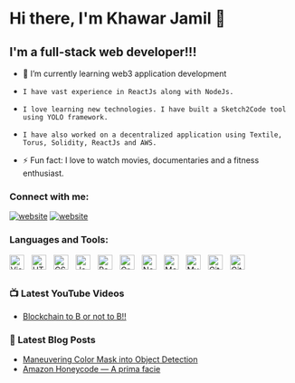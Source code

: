 # Hi there, I'm Khawar Jamil 👋 


## I'm a full-stack web developer!!!

- 🌱 I’m currently learning web3 application development
-     I have vast experience in ReactJs along with NodeJs.
-     I love learning new technologies. I have built a Sketch2Code tool using YOLO framework.
-     I have also worked on a decentralized application using Textile, Torus, Solidity, ReactJs and AWS.
- ⚡ Fun fact: I love to watch movies, documentaries and a fitness enthusiast.


### Connect with me:
[![website](https://icons8.com/icon/kFJzAZryEscq/linkedin-circled)](https://in.linkedin.com/in/khawar-jamil-7bb8267b#gh-light-mode-only)
[![website](https://icons8.com/icon/kFJzAZryEscq/linkedin-circled)](https://in.linkedin.com/in/khawar-jamil-7bb8267b#gh-dark-mode-only)


### Languages and Tools:

<img align="left" alt="Visual Studio Code" width="26px" src="https://cdn.jsdelivr.net/gh/devicons/devicon/icons/vscode/vscode-original.svg" style="padding-right:10px;" />
<img align="left" alt="HTML5" width="26px" src="https://cdn.jsdelivr.net/gh/devicons/devicon/icons/html5/html5-original.svg" style="padding-right:10px;" />
<img align="left" alt="CSS3" width="26px" src="https://cdn.jsdelivr.net/gh/devicons/devicon/icons/css3/css3-original.svg" style="padding-right:10px;" />
<img align="left" alt="JavaScript" width="26px" src="https://cdn.jsdelivr.net/gh/devicons/devicon/icons/javascript/javascript-original.svg" style="padding-right:10px;" />
<img align="left" alt="React" width="26px" src="https://cdn.jsdelivr.net/gh/devicons/devicon/icons/react/react-original.svg" style="padding-right:10px;" />
<img align="left" alt="GraphQL" width="26px" src="https://cdn.jsdelivr.net/gh/devicons/devicon/icons/graphql/graphql-plain.svg" style="padding-right:10px;" />
<img align="left" alt="Node.js" width="26px" src="https://cdn.jsdelivr.net/gh/devicons/devicon/icons/nodejs/nodejs-original.svg" style="padding-right:10px;" />
<img align="left" alt="MongoDB" width="26px" src="https://cdn.jsdelivr.net/gh/devicons/devicon/icons/mongodb/mongodb-original.svg" style="padding-right:10px;" />
<img align="left" alt="MySQL" width="26px" src="https://cdn.jsdelivr.net/gh/devicons/devicon/icons/mysql/mysql-original.svg" style="padding-right:10px;" />
<img align="left" alt="Git" width="26px" src="https://cdn.jsdelivr.net/gh/devicons/devicon/icons/git/git-original.svg" style="padding-right:10px;" />
<img align="left" alt="GitHub" width="26px" src="https://user-images.githubusercontent.com/3369400/139447912-e0f43f33-6d9f-45f8-be46-2df5bbc91289.png" style="padding-right:10px;" />
<br />
<br />

### 📺 Latest YouTube Videos

<!-- YOUTUBE:START -->
- [Blockchain to B or not to B!!](https://youtu.be/B1b41BXqF3M?t=4103)
<!-- YOUTUBE:END -->



### 📕 Latest Blog Posts

<!-- BLOG-POST-LIST:START -->
- [Maneuvering Color Mask into Object Detection](https://medium.com/globant/maneuvering-color-mask-into-object-detection-fce61bf891d1)
- [Amazon Honeycode — A prima facie](https://medium.com/globant/amazon-honeycode-a-prima-facie-39d486599e8f)
<!-- BLOG-POST-LIST:END -->


